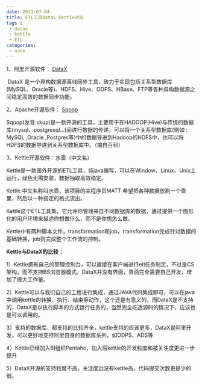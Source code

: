 ```yaml
---
date: 2021-07-04
title: ETL工具datax kettle对比
tags :
 - datax
 - kettle
 - ETL
categories:
 - note
---
```



 1、阿里开源软件： [DataX](http://www.oschina.net/news/76468/datax-3-0?_t_t_t=0.5396898166724515)

​     DataX 是一个异构数据源离线同步工具，致力于实现包括关系型数据库(MySQL、Oracle等)、HDFS、Hive、ODPS、HBase、FTP等各种异构数据源之间稳定高效的数据同步功能。

 2、Apache开源软件： [Sqoop](http://sqoop.apache.org/)

 Sqoop(发音:skup)是一款开源的工具，主要用于在HADOOP(Hive)与传统的数据库(mysql、postgresql...)间进行数据的传递，可以将一个关系型数据库(例如 : MySQL ,Oracle ,Postgres等)中的数据导进到Hadoop的HDFS中，也可以将HDFS的数据导进到关系型数据库中。（摘自百科）

 3、Kettle开源软件：水壶（中文名）

   Kettle是一款国外开源的ETL工具，纯java编写，可以在Window、Linux、Unix上运行，绿色无需安装，数据抽取高效稳定。

 Kettle 中文名称叫水壶，该项目的主程序员MATT 希望把各种数据放到一个壶里，然后以一种指定的格式流出。

 Kettle这个ETL工具集，它允许你管理来自不同数据库的数据，通过提供一个图形化的用户环境来描述你想做什么，而不是你想怎么做。

 Kettle中有两种脚本文件，transformation和job，transformation完成针对数据的基础转换，job则完成整个工作流的控制。

 

 

  **Kettle与DataX的比较：**

  1）Kettle拥有自己的管理控制台，可以直接在客户端进行etl任务制定，不过是CS架构，而不支持BS浏览器模式。DataX并没有界面，界面完全需要自己开发，增加了很大工作量。

  2）Kettle可以与我们自己的工程进行集成，通过JAVA代码集成即可，可以在java中调用kettle的转换、执行、结束等动作，这个还是有意义的，而DataX是不支持的，DataX是以执行脚本的方式运行任务的，当然完全吃透源码的情况下，应该也是可以调用的。

  3）支持的数据库，都支持的比较齐全，kettle支持的应该更多，DataX是阿里开发，可以更好地支持阿里自身的数据库系列，如ODPS、ADS等

  4）Kettle已经加入BI组织Pentaho，加入后kettle的开发粒度和被关注度更进一步提升

  5）DataX开源的支持粒度不高，关注度远没有kettle高，代码提交次数更是少的很。

   
